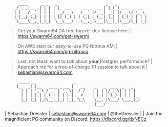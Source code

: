 
          ____      _ _   _                     _   _
         / ___|__ _| | | | |_ ___     __ _  ___| |_(_) ___  _ __
        | |   / _` | | | | __/ _ \   / _` |/ __| __| |/ _ \| '_ \
        | |__| (_| | | | | || (_) | | (_| | (__| |_| | (_) | | | |
         \____\__,_|_|_|  \__\___/   \__,_|\___|\__|_|\___/|_| |_|


   > Get your Swarm64 DA free forever dev-license here:
   | https://swarm64.com/get-swarm/

   > On AWS start our easy-to-use PG Nitrous AMI
   | https://swarm64.com/pg-nitrous/

   > Last, not least: want to talk about **your** Postgres performance?
   | Approach me for a free-of-charge 1:1 session to talk about it
   | sebastian@swarm64.com


          _____ _                 _
         |_   _| |__   __ _ _ __ | | __    _   _  ___  _   _
           | | | '_ \ / _` | '_ \| |/ /   | | | |/ _ \| | | |
           | | | | | | (_| | | | |   <    | |_| | (_) | |_| |_
           |_| |_| |_|\__,_|_| |_|_|\_\    \__, |\___/ \__,_(_)
                                           |___/

   | Sebastian Dressler
   | sebastian@swarm64.com
   | @theDressler
   |
   | Join the magnificient PG community on Discord: https://discord.gg/tjxNBCz

